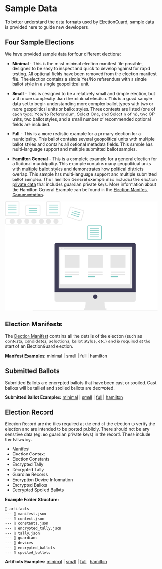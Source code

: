 # Sample Data

To better understand the data formats used by ElectionGuard, sample data is provided here to guide new developers.

## Four Sample Elections

We have provided sample data for four different elections:

- **Minimal** - This is the most minimal election manifest file possible, designed to be easy to inspect and quick to develop against for rapid testing. All optional fields have been removed from the election manifest file. The election contains a single Yes/No referendum with a single ballot style in a single geopolitical unit.

- **Small** - This is designed to be a relatively small and simple election, but with more complexity than the minimal election. This is a good sample data set to begin understanding more complex ballot types with two or more geopolitical units or ballot styles. Three contests are listed (one of each type: Yes/No Referendum, Select One, and Select n of m), two GP units, two ballot styles, and a small number of recommended optional fields are included.

- **Full** - This is a more realistic example for a primary election for a municipality. This ballot contains several geopolitical units with multiple ballot styles and contains all optional metadata fields. This sample has multi-language support and multiple submitted ballot samples.

- **Hamilton General** - This is a complete example for a general election for a fictional municipality. This example contains many geopolitical units with multiple ballot styles and demonstrates how political districts overlap. This sample has multi-language support and multiple submitted ballot samples. The Hamilton General example also includes the election [private data][hamilton-election-private] that includes guardian private keys. More information about the Hamilton General Example can be found in the [Election Manifest Documentation][election-manifest-docs].

![Data][data-image]

## Election Manifests

The [Election Manifest][manifest-building] contains all the details of the election (such as contests, candidates, selections, ballot styles, etc.) and is required at the start of an ElectionGuard election.

**Manifest Examples:** [minimal][minimal-election-manifest] | [small][small-election-manifest] | [full][full-election-manifest] | [hamilton][hamilton-election-manifest]

## Submitted Ballots

Submitted Ballots are encrypted ballots that have been cast or spoiled.
Cast ballots will be tallied and spoiled ballots are decrypted.

**Submitted Ballot Examples:** [minimal][minimal-election-ballot] | [small][small-election-ballot] | [full][full-election-ballot] | [hamilton][hamilton-election-ballot]

## Election Record

Election Record are the files required at the end of the election to verify the election and are intended to be posted publicly. There should not be any sensitive data (eg: no guardian private keys) in the record. These include the following:

- Manifest
- Election Context
- Election Constants
- Encrypted Tally
- Decrypted Tally
- Guardian Records
- Encryption Device Information
- Encrypted Ballots
- Decrypted Spoiled Ballots

**Example Folder Structure:**

```
📂 artifacts
--- 📄 manifest.json
--- 📄 context.json
--- 📄 constants.json
--- 📄 encrypted_tally.json
--- 📄 tally.json
--- 📁 guardians
--- 📁 devices
--- 📁 encrypted_ballots
--- 📁 spoiled_ballots
```

**Artifacts Examples:** [minimal][minimal-election-artifacts] | [small][small-election-artifacts] | [full][full-election-artifacts] | [hamilton][hamilton-election-artifacts]

[data-image]: ../images/undraw/data.svg "Image of computer"

<!-- Links -->
[minimal-election-manifest]: https://github.com/microsoft/electionguard/blob/main/data/minimal/manifest.json
[minimal-election-ballot]: https://github.com/microsoft/electionguard/blob/main/data/minimal/ballots
[minimal-election-artifacts]: https://github.com/microsoft/electionguard/blob/main/data/minimal/artifacts
[small-election-manifest]: https://github.com/microsoft/electionguard/blob/main/data/small/manifest.json
[small-election-ballot]: https://github.com/microsoft/electionguard/blob/main/data/small/ballots
[small-election-artifacts]: https://github.com/microsoft/electionguard/blob/main/data/small/artifacts
[full-election-manifest]: https://github.com/microsoft/electionguard/blob/main/data/full/manifest.json
[full-election-ballot]: https://github.com/microsoft/electionguard/blob/main/data/full/ballots
[full-election-artifacts]: https://github.com/microsoft/electionguard/blob/main/data/full/artifacts
[hamilton-election-manifest]: https://github.com/microsoft/electionguard/blob/main/data/hamilton-general/manifest.json
[hamilton-election-ballot]: https://github.com/microsoft/electionguard/blob/main/data/hamilton-general/ballots
[hamilton-election-artifacts]: https://github.com/microsoft/electionguard/blob/main/data/hamilton-general/artifacts
[hamilton-election-private]: https://github.com/microsoft/electionguard/blob/main/data/hamilton-general/private
[election-manifest-docs]: https://www.electionguard.vote/guide/Election_Manifest/#introducing-hamilton-county-oz

[manifest-building]: ../concepts/Manifest_Building.md